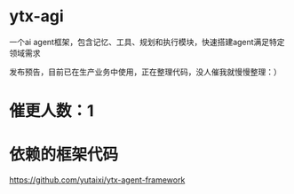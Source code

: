 # ytx-agi
一个ai agent框架，包含记忆、工具、规划和执行模块，快速搭建agent满足特定领域需求

发布预告，目前已在生产业务中使用，正在整理代码，没人催我就慢慢整理：）

# 催更人数：1

# 依赖的框架代码
https://github.com/yutaixi/ytx-agent-framework
